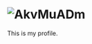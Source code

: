 # ![AkvMuADm](https://user-images.githubusercontent.com/93060246/209738987-7b45c858-fd94-48bf-8608-af4dfa98656f.gif)

This is my profile.
